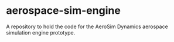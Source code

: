 # aerospace-sim-engine
A repository to hold the code for the AeroSim Dynamics aerospace simulation engine prototype.
